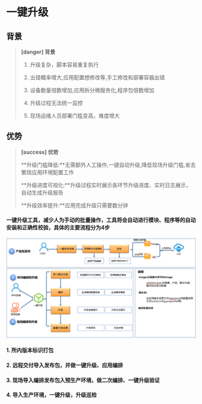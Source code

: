 # 一键升级

## 背景

> **\[danger\] 背景**
>
> 1. 升级复杂，脚本容易重复执行
>
> 2. 出错概率增大,应用配置想修改等,手工修改和部署容器出错
>
> 3. 设备数量倍数增加,应用拆分微服务化,程序包倍数增加
>
> 4. 升级过程无法统一监控
>
> 5. 现场运维人员部署门槛变高，难度增大

## 优势

> **\[success\] 优势**
>
> **升级门槛降低:**无需额外人工操作,一键自动升级,降低现场升级门槛,省去繁琐应用环境配置工作
>
> **升级进度可视化:**升级过程实时展示各环节升级进度、实时日志展示，自动生成升级报告
>
> **升级效率提升:**应用完成升级只需要数分钟

#### 一键升级工具，减少人为手动的批量操作，工具将会自动进行模块、程序等的自动安装和正确性校验，具体的主要流程分为4步
![](/yi-jian-sheng-ji/yi-jian-sheng-ji-liu-cheng.png)
#### 1. 所内版本标识打包
#### 2. 远程交付导入发布包，并做一键升级、应用编排
#### 3. 现场导入编排发布包入预生产环境，做二次编排、一键升级验证
#### 4. 导入生产环境，一键升级，升级巡检


